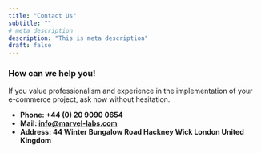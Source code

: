 ```yaml
---
title: "Contact Us"
subtitle: ""
# meta description
description: "This is meta description"
draft: false
---
```



### How can we help you!
If you value professionalism and experience in the implementation of your e-commerce project, ask now without hesitation.

* **Phone: +44 (0) 20 9090 0654** 
* **Mail: info@marvel-labs.com**
* **Address: 44 Winter Bungalow Road Hackney Wick London United Kingdom**